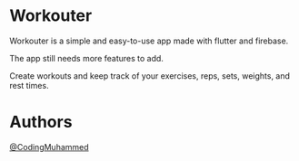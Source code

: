 # Workouter

Workouter is a simple and easy-to-use app made with flutter and firebase.

The app still needs more features to add.

Create workouts and keep track of your exercises, reps, sets, weights, and rest times.

# Authors

[@CodingMuhammed](https://github.com/CodingMuhammed)
